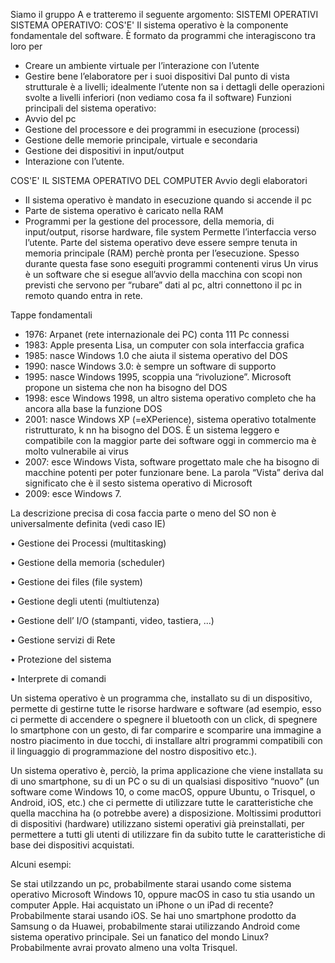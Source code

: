 
Siamo il gruppo A e tratteremo il seguente argomento:
SISTEMI OPERATIVI
SISTEMA OPERATIVO: COS'E' Il sistema operativo è la componente fondamentale del software.
È formato da programmi che interagiscono tra loro per
-    Creare un ambiente virtuale per l’interazione con l’utente
-    Gestire bene l’elaboratore per  i suoi dispositivi
Dal punto di vista strutturale è a livelli; idealmente l’utente non sa i dettagli delle operazioni svolte a livelli inferiori (non vediamo cosa fa il software)
Funzioni principali del sistema operativo:
-    Avvio del pc
-    Gestione del processore e dei programmi in esecuzione (processi)
-    Gestione delle memorie principale, virtuale e secondaria
-    Gestione dei dispositivi in input/output
-    Interazione con l’utente.



COS'E' IL SISTEMA OPERATIVO DEL COMPUTER Avvio degli elaboratori
-    Il sistema operativo è mandato in esecuzione quando si accende il pc
-    Parte de sistema operativo è caricato nella RAM
-    Programmi per la gestione del processore, della memoria, di input/output, risorse hardware, file system
Permette l’interfaccia verso l’utente.
Parte del sistema operativo deve essere sempre tenuta in memoria principale (RAM) perchè pronta per l’esecuzione.
Spesso durante questa fase sono eseguiti programmi contenenti virus
Un virus è un software che si esegue all’avvio della macchina con scopi non previsti che servono per “rubare” dati al pc, altri connettono il pc in remoto quando entra in rete.

Tappe fondamentali
-    1976: Arpanet (rete internazionale dei PC) conta 111 Pc connessi
-    1983: Apple presenta Lisa, un computer con sola interfaccia grafica
-    1985: nasce Windows 1.0 che aiuta il sistema operativo del DOS
-    1990: nasce Windows 3.0: è sempre un software di supporto
-    1995: nasce Windows 1995, scoppia una “rivoluzione”. Microsoft propone un sistema che non ha 
bisogno del DOS
-    1998: esce Windows 1998, un altro sistema operativo completo che ha ancora alla base la funzione DOS
-    2001: nasce Windows XP (=eXPerience), sistema operativo totalmente ristrutturato, k nn ha 
bisogno del DOS. È un sistema leggero e compatibile con la maggior parte dei software oggi in commercio ma è molto vulnerabile ai virus
-    2007: esce Windows Vista, software progettato male che ha bisogno di macchine potenti per poter funzionare bene.
 La parola “Vista” deriva dal significato che è il sesto sistema operativo di Microsoft
-    2009: esce Windows 7.

 

La descrizione precisa di cosa faccia parte o meno del SO non è universalmente definita (vedi caso IE)

• Gestione dei Processi (multitasking)

• Gestione della memoria (scheduler)

• Gestione dei files (file system)

• Gestione degli utenti (multiutenza)

• Gestione dell’ I/O (stampanti, video, tastiera, ...)

• Gestione servizi di Rete

• Protezione del sistema

• Interprete di comandi

Un sistema operativo è un programma che, installato su di un dispositivo, permette di gestirne tutte le risorse hardware e software (ad esempio, esso ci permette di accendere o spegnere il bluetooth con un click, di spegnere lo smartphone con un gesto, di far comparire e scomparire una immagine a nostro piacimento in due tocchi, di installare altri programmi compatibili con il linguaggio di programmazione del nostro dispositivo etc.).

Un sistema operativo è, perciò, la prima applicazione che viene installata su di uno smartphone, su di un PC o su di un qualsiasi dispositivo “nuovo” (un software come Windows 10, o come macOS, oppure Ubuntu, o Trisquel, o Android, iOS, etc.) che ci permette di utilizzare tutte le caratteristiche che quella macchina ha (o potrebbe avere) a disposizione.
Moltissimi produttori di dispositivi (hardware) utilizzano sistemi operativi già preinstallati, per permettere a tutti gli utenti di utilizzare fin da subito tutte le caratteristiche di base dei dispositivi acquistati.



Alcuni esempi:

Se stai utilzzando un pc, probabilmente starai usando come sistema operativo Microsoft Windows 10, oppure macOS in caso tu stia usando un computer Apple.
Hai acquistato un iPhone o un iPad di recente? Probabilmente starai usando iOS.
Se hai uno smartphone prodotto da Samsung o da Huawei, probabilmente starai utilizzando Android come sistema operativo principale.
Sei un fanatico del mondo Linux? Probabilmente avrai provato almeno una volta Trisquel.




